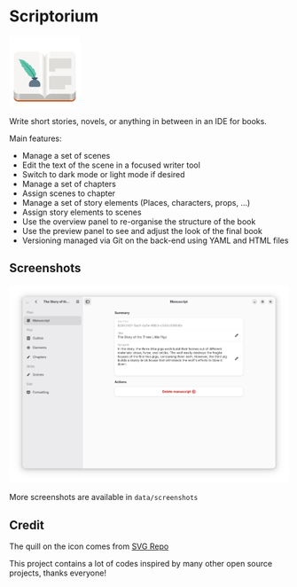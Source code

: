 # Scriptorium

<img src="data/icons/hicolor/scalable/apps/io.github.cgueret.Scriptorium.svg" width="128" height="128" />
<p>Write short stories, novels, or anything in between in an IDE for books.</p>

Main features:

  * Manage a set of scenes
  * Edit the text of the scene in a focused writer tool
  * Switch to dark mode or light mode if desired 
  * Manage a set of chapters
  * Assign scenes to chapter
  * Manage a set of story elements (Places, characters, props, ...)
  * Assign story elements to scenes
  * Use the overview panel to re-organise the structure of the book
  * Use the preview panel to see and adjust the look of the final book
  * Versioning managed via Git on the back-end using YAML and HTML files

## Screenshots

![screenshot](data/screenshots/main_window.png)

More screenshots are available in `data/screenshots`

## Credit

The quill on the icon comes from <a href="https://www.svgrepo.com/svg/229764/quill">SVG Repo</a>

This project contains a lot of codes inspired by many other open source projects, thanks everyone!


